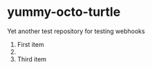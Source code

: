 # yummy-octo-turtle
Yet another test repository for testing webhooks

1. First item
2. 
3. Third item
